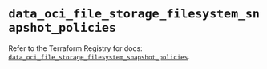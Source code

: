 # `data_oci_file_storage_filesystem_snapshot_policies`

Refer to the Terraform Registry for docs: [`data_oci_file_storage_filesystem_snapshot_policies`](https://registry.terraform.io/providers/oracle/oci/7.19.0/docs/data-sources/file_storage_filesystem_snapshot_policies).
